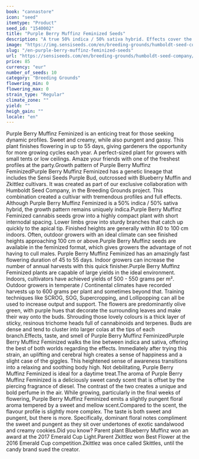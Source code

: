 ```yaml
---
book: "cannastore"
icon: "seed"
itemtype: "Product"
seed_id: "1540002"
title: "Purple Berry Muffinz Feminized Seeds"
description: "A true 50% indica / 50% sativa hybrid. Effects cover the full spectrum, perfect for daytime. Sweet candy scents with a touch of diesel. Fast flowering."
image: "https://img.sensiseeds.com/en/breeding-grounds/humboldt-seed-company/purple-berry-muffinz-feminized-image.png"
slug: "/en-purple-berry-muffinz-feminized-seeds"
url: "https://sensiseeds.com/en/breeding-grounds/humboldt-seed-company/purple-berry-muffinz-feminized?a_aid=cannastore"
price: 85
currency: "eur"
number_of_seeds: 10
category: "Breeding Grounds"
flowering_min: 0
flowering_max: 0
strain_type: "Regular"
climate_zone: ""
yield: ""
heigh_gain: ""
locale: "en"
---
```

Purple Berry Muffinz Feminized is an enticing treat for those seeking dynamic profiles. Sweet and creamy, while also pungent and gassy. This plant finishes flowering in up to 55 days, giving gardeners the opportunity for more growing cycles each year. A perfect-sized plant for growers with small tents or low ceilings. Amaze your friends with one of the freshest profiles at the party.Growth pattern of Purple Berry Muffinz FeminizedPurple Berry Muffinz Feminized has a genetic lineage that includes the Sensi Seeds Purple Bud, outcrossed with Blueberry Muffin and Zkittlez cultivars. It was created as part of our exclusive collaboration with Humboldt Seed Company, in the Breeding Grounds project. This combination created a cultivar with tremendous profiles and full effects. Although Purple Berry Muffinz Feminized is a 50% indica / 50% sativa hybrid, the growth pattern remains uniquely indica.Purple Berry Muffinz Feminized cannabis seeds grow into a highly compact plant with short internodal spacing. Lower limbs grow into sturdy branches that catch up quickly to the apical tip. Finished heights are generally within 80 to 100 cm indoors. Often, outdoor growers with an ideal climate can see finished heights approaching 100 cm or above.Purple Berry Muffinz seeds are available in the feminized format, which gives growers the advantage of not having to cull males. Purple Berry Muffinz Feminized has an amazingly fast flowering duration of 45 to 55 days. Indoor growers can increase the number of annual harvests with this quick finisher.Purple Berry Muffinz Feminized plants are capable of large yields in the ideal environment. Indoors, cultivators have achieved yields of 500 - 550 grams per m². Outdoor growers in temperate / Continental climates have recorded harvests up to 600 grams per plant and sometimes beyond that. Training techniques like SCROG, SOG, Supercropping, and Lollipopping can all be used to increase output and support. The flowers are predominantly olive green, with purple hues that decorate the surrounding leaves and make their way onto the buds. Shrouding those lovely colours is a thick layer of sticky, resinous trichome heads full of cannabinoids and terpenes. Buds are dense and tend to cluster into larger colas at the tips of each branch.Effects, taste, and smell of Purple Berry Muffinz FeminizedPurple Berry Muffinz Feminized walks the line between indica and sativa, offering the best of both worlds regarding the effects. Immediately after trying this strain, an uplifting and cerebral high creates a sense of happiness and a slight case of the giggles. This heightened sense of awareness transitions into a relaxing and soothing body high. Not debilitating, Purple Berry Muffinz Feminized is ideal for a daytime treat.The aroma of Purple Berry Muffinz Feminized is a deliciously sweet candy scent that is offset by the piercing fragrance of diesel. The contrast of the two creates a unique and bold perfume in the air. While growing, particularly in the final weeks of flowering, Purple Berry Muffinz Feminized emits a slightly pungent floral aroma tempered by a sweet and mellow scent.Compared to the scent, the flavour profile is slightly more complex. The taste is both sweet and pungent, but there is more. Specifically, dominant floral notes compliment the sweet and pungent as they sit over undertones of exotic sandalwood and creamy cookies.Did you know? Parent plant Blueberry Muffinz won an award at the 2017 Emerald Cup Light.Parent Zkittlez won Best Flower at the 2016 Emerald Cup competition.Zkittlez was once called Skittles, until the candy brand sued the creator.

